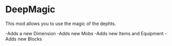 # DeepMagic
This mod allows you to use the magic of the dephts.

-Adds a new Dimension
-Adds new Mobs
-Adds new Items and Equipment
-Adds new Blocks
